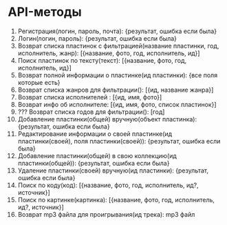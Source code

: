 # API-методы

1. Регистрация(логин, пароль, почта): {результат, ошибка если была}
2. Логин(логин, пароль): {результат, ошибка если была}
3. Возврат списка пластинок с фильтрацией(название пластинки, год, исполнитель, жанр): [{название, фото, год, исполнитель, ид}]
4. Поиск пластинок по тексту(текст): [{название, фото, год, исполнитель, ид}]
5. Возврат полной информации о пластинке(ид пластинки): {все поля которые есть}
6. Возврат списка жанров для фильтрации(): [{ид, название жанра}]
7. Возврат списка исполнителей : [{ид, имя, фото}]
8. Возврат инфо об исполнителе: [{ид, имя, фото, список пластинок}]
9. ??? Возврат списка годов для фильтрации(): [год]
10. Добавление пластинки(общей) вручную(объект пластинка): {результат, ошибка если была}
11. Редактирование информации о своей пластинке(ид пластинки(своей), поля пластинки(своей)): {результат, ошибка если была}
12. Добавление пластинки(общей) в свою коллекцию(ид пластинки(общей)): {результат, ошибка если была}
13. Удаление пластинки(своей) вручную(ид пластинки): {результат, ошибка если была}
14. Поиск по коду(код): [{название, фото, год, исполнитель, ид?, источник}]
15. Поиск по картинке(картинка): [{название, фото, год, исполнитель, ид?, источник}]
16. Возврат mp3 файла для проигрывания(ид трека): mp3 файл


